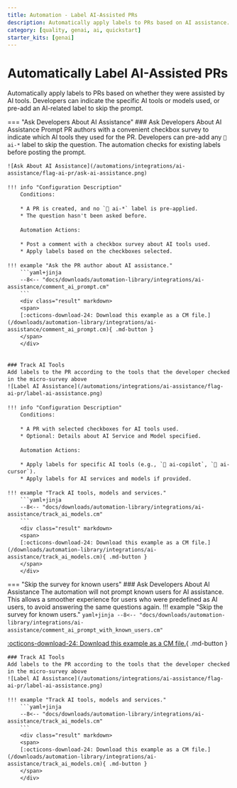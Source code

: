 ```yaml
---
title: Automation - Label AI-Assisted PRs
description: Automatically apply labels to PRs based on AI assistance.
category: [quality, genai, ai, quickstart]
starter_kits: [genai]
---
```

# Automatically Label AI-Assisted PRs
<!-- --8<-- [start:example]-->
Automatically apply labels to PRs based on whether they were assisted by AI tools. Developers can indicate the specific AI tools or models used, or pre-add an AI-related label to skip the prompt.

=== "Ask Developers About AI Assistance"
    ### Ask Developers About AI Assistance
    Prompt PR authors with a convenient checkbox survey to indicate which AI tools they used for the PR. Developers can pre-add any `🤖 ai-*` label to skip the question. The automation checks for existing labels before posting the prompt.

    ![Ask About AI Assistance](/automations/integrations/ai-assistance/flag-ai-pr/ask-ai-assistance.png)

    !!! info "Configuration Description"
        Conditions:

        * A PR is created, and no `🤖 ai-*` label is pre-applied.
        * The question hasn't been asked before.

        Automation Actions:

        * Post a comment with a checkbox survey about AI tools used.
        * Apply labels based on the checkboxes selected.

    !!! example "Ask the PR author about AI assistance."
        ```yaml+jinja
        --8<-- "docs/downloads/automation-library/integrations/ai-assistance/comment_ai_prompt.cm"
        ```
        <div class="result" markdown>
        <span>
        [:octicons-download-24: Download this example as a CM file.](/downloads/automation-library/integrations/ai-assistance/comment_ai_prompt.cm){ .md-button }
        </span>
        </div>


    ### Track AI Tools
    Add labels to the PR according to the tools that the developer checked in the micro-survey above
    ![Label AI Assistance](/automations/integrations/ai-assistance/flag-ai-pr/label-ai-assistance.png)

    !!! info "Configuration Description"
        Conditions:

        * A PR with selected checkboxes for AI tools used.
        * Optional: Details about AI Service and Model specified.

        Automation Actions:

        * Apply labels for specific AI tools (e.g., `🤖 ai-copilot`, `🤖 ai-cursor`).
        * Apply labels for AI services and models if provided.

    !!! example "Track AI tools, models and services."
        ```yaml+jinja
        --8<-- "docs/downloads/automation-library/integrations/ai-assistance/track_ai_models.cm"
        ```
        <div class="result" markdown>
        <span>
        [:octicons-download-24: Download this example as a CM file.](/downloads/automation-library/integrations/ai-assistance/track_ai_models.cm){ .md-button }
        </span>
        </div>

=== "Skip the survey for known users"
    ### Ask Developers About AI Assistance
    The automation will not prompt known users for AI assistance. This allows a smoother experience for users who were predefined as AI users, to avoid answering the same questions again. 
    !!! example "Skip the survey for known users."
        ```yaml+jinja
        --8<-- "docs/downloads/automation-library/integrations/ai-assistance/comment_ai_prompt_with_known_users.cm"
        ```
        <div class="result" markdown>
        <span>
        [:octicons-download-24: Download this example as a CM file.](/downloads/automation-library/integrations/ai-assistance/comment_ai_prompt_with_known_users.cm){ .md-button }
        </span>
        </div>

    ### Track AI Tools
    Add labels to the PR according to the tools that the developer checked in the micro-survey above
    ![Label AI Assistance](/automations/integrations/ai-assistance/flag-ai-pr/label-ai-assistance.png)

    !!! example "Track AI tools, models and services."
        ```yaml+jinja
        --8<-- "docs/downloads/automation-library/integrations/ai-assistance/track_ai_models.cm"
        ```
        <div class="result" markdown>
        <span>
        [:octicons-download-24: Download this example as a CM file.](/downloads/automation-library/integrations/ai-assistance/track_ai_models.cm){ .md-button }
        </span>
        </div>
    
<!-- --8<-- [end:example]-->
